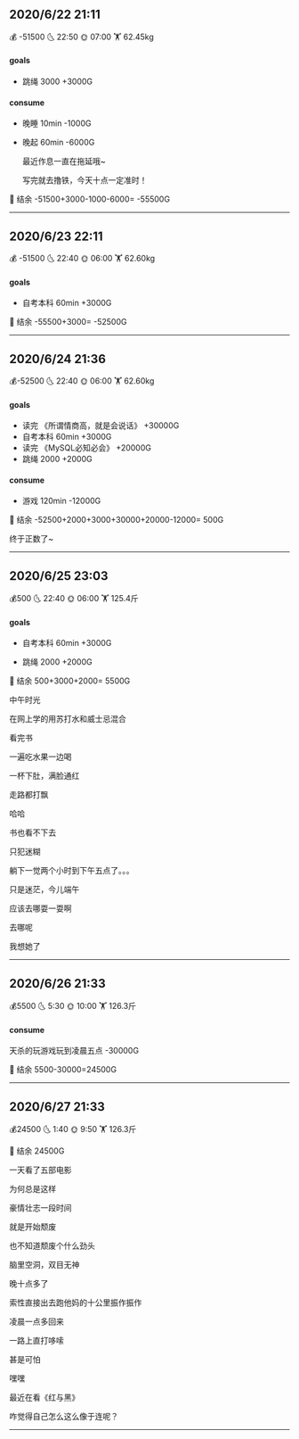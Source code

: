 ## 2020/6/22 21:11  

💰 -51500   🌜  22:50    🌞 07:00   🏋 62.45kg    



#### goals

- 跳绳 3000 +3000G

#### consume

- 晚睡 10min -1000G

- 晚起 60min -6000G

  

  最近作息一直在拖延哦~
  
  写完就去撸铁，今天十点一定准时！
  
  

💸 结余 -51500+3000-1000-6000= -55500G

------

## 2020/6/23 22:11  

💰 -51500   🌜  22:40    🌞 06:00   🏋 62.60kg    



#### goals

- 自考本科 60min +3000G

  

💸 结余  -55500+3000= -52500G

------

## 2020/6/24 21:36  

💰-52500   🌜  22:40    🌞 06:00   🏋 62.60kg    



#### goals

- 读完 《所谓情商高，就是会说话》 +30000G
- 自考本科 60min +3000G
- 读完 《MySQL必知必会》 +20000G
- 跳绳 2000 +2000G



#### consume

- 游戏 120min -12000G

  

💸 结余 -52500+2000+3000+30000+20000-12000= 500G



终于正数了~

------


## 2020/6/25 23:03  

💰500    🌜  22:40    🌞 06:00   🏋 125.4斤  



#### goals

- 自考本科 60min +3000G

- 跳绳 2000 +2000G

  

💸 结余 500+3000+2000= 5500G



中午时光

在网上学的用苏打水和威士忌混合

看完书

一遍吃水果一边喝

一杯下肚，满脸通红

走路都打飘

哈哈

书也看不下去

只犯迷糊

躺下一觉两个小时到下午五点了。。。

只是迷茫，今儿端午

应该去哪耍一耍啊

去哪呢

我想她了

------


## 2020/6/26 21:33  

💰5500    🌜  5:30    🌞 10:00   🏋 126.3斤  



#### consume

天杀的玩游戏玩到凌晨五点 -30000G



💸 结余 5500-30000=24500G

------

## 2020/6/27 21:33  

💰24500    🌜  1:40    🌞 9:50   🏋 126.3斤  



💸 结余 24500G



一天看了五部电影

为何总是这样

豪情壮志一段时间

就是开始颓废

也不知道颓废个什么劲头

脑里空洞，双目无神

晚十点多了

索性直接出去跑他妈的十公里振作振作

凌晨一点多回来

一路上直打哆嗦

甚是可怕

嘿嘿

最近在看《红与黑》

咋觉得自己怎么这么像于连呢？

------
